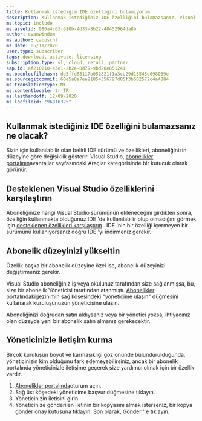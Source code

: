 ```yaml
---
title: Kullanmak istediğim IDE özelliğini bulamıyorum
description: Kullanmak istediğiniz IDE özelliğini bulamazsanız, Visual Studio 'nun yanlış sürümünü kullanıyor olabilirsiniz
ms.topic: include
ms.assetid: 986a4c63-610b-4d33-8b22-48452964da8b
author: evanwindom
ms.author: cabuschl
ms.date: 05/11/2020
user.type: subscriber
tags: download, activate, licensing
subscription.type: vl, cloud, retail, partner
sap.id: af210210-e3e1-2b2e-8d79-9bd20e851241
ms.openlocfilehash: de5ffd83117b052821f1a3ce29d13545d098069e
ms.sourcegitcommit: 60e5a8a7ee91854356797d05f3b502572c4a4884
ms.translationtype: MT
ms.contentlocale: tr-TR
ms.lasthandoff: 12/09/2020
ms.locfileid: "96916325"
---
```

## <a name="what-if-you-cant-find-the-ide-feature-you-want-to-use"></a>Kullanmak istediğiniz IDE özelliğini bulamazsanız ne olacak? 

Sizin için kullanılabilir olan belirli IDE sürümü ve özellikleri, aboneliğinizin düzeyine göre değişiklik gösterir. Visual Studio, [abonelikler portalının](https://my.visualstudio.com/benefits)avantajlar sayfasındaki Araçlar kategorisinde bir kutucuk olarak görünür. 

## <a name="compare-supported-visual-studio-features"></a>Desteklenen Visual Studio özelliklerini karşılaştırın 

Aboneliğinize hangi Visual Studio sürümünün ekleneceğini girdikten sonra, özelliğin kullanmakta olduğunuz IDE 'de kullanılabilir olup olmadığını görmek için [desteklenen özellikleri karşılaştırın](https://visualstudio.microsoft.com/vs/compare/) . IDE 'nin bir özelliği içermeyen bir sürümünü kullanıyorsanız doğru IDE 'yi indirmeniz gerekir. 

## <a name="upgrade-your-subscription-level"></a>Abonelik düzeyinizi yükseltin  

Özellik başka bir abonelik düzeyine özel ise, abonelik düzeyinizi değiştirmeniz gerekir.  

Visual Studio aboneliğiniz iş veya okulunuz tarafından size sağlanmışsa, bu, size bir abonelik Yöneticisi tarafından atanmıştı. [Abonelikler portalındaki](https://my.visualstudio.com/benefits)gezinimin sağ köşesindeki "yöneticime ulaşın" düğmesini kullanarak kuruluşunuzun yöneticisine ulaşın.  

Aboneliğinizi doğrudan satın aldıysanız veya bir yönetici yoksa, ihtiyacınız olan düzeyde yeni bir abonelik satın almanız gerekecektir.  

## <a name="how-to-contact-your-admin"></a>Yöneticinizle iletişim kurma 

Birçok kuruluşun boyut ve karmaşıklığı göz önünde bulundurulduğunda, yöneticinizin kim olduğunu fark edemeyebilirsiniz, ancak bir abonelik portalında yöneticinizle iletişime geçerek size yardımcı olmak için bir özellik vardır. 

1. [Abonelikler portalında](https://my.visualstudio.com/benefits)oturum açın.  
1. Sağ üst köşedeki yöneticime başvur düğmesine tıklayın. 
1. Yöneticinizin iletisini girin. 
1. Yöneticinize gönderilen iletinin bir kopyasını almak isterseniz, bir kopya gönder onay kutusuna tıklayın. Son olarak, Gönder ' e tıklayın.